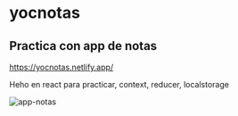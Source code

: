 # yocnotas

## Practica con app de notas

https://yocnotas.netlify.app/

Heho en react para practicar, context, reducer, localstorage

![app-notas](https://user-images.githubusercontent.com/64809211/128640011-c5f18b1e-5c81-488c-9fd9-da04d11809ea.PNG)
